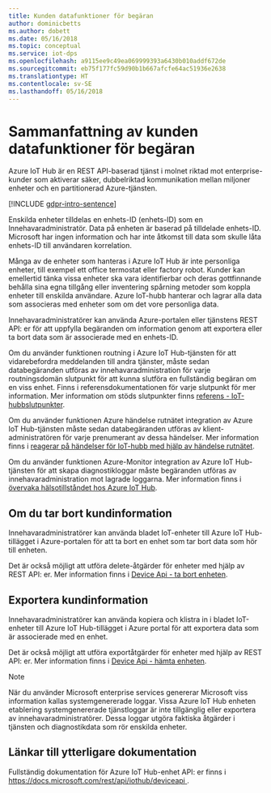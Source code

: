 ```yaml
---
title: Kunden datafunktioner för begäran
author: dominicbetts
ms.author: dobett
ms.date: 05/16/2018
ms.topic: conceptual
ms.service: iot-dps
ms.openlocfilehash: a9115ee9c49ea069999393a6430b010addf672de
ms.sourcegitcommit: eb75f177fc59d90b1b667afcfe64ac51936e2638
ms.translationtype: HT
ms.contentlocale: sv-SE
ms.lasthandoff: 05/16/2018
---
```

# <a name="summary-of-customer-data-request-features"></a>Sammanfattning av kunden datafunktioner för begäran

Azure IoT Hub är en REST API-baserad tjänst i molnet riktad mot enterprise-kunder som aktiverar säker, dubbelriktad kommunikation mellan miljoner enheter och en partitionerad Azure-tjänsten.

[!INCLUDE [gdpr-intro-sentence](../../includes/gdpr-intro-sentence.md)]

Enskilda enheter tilldelas en enhets-ID (enhets-ID) som en Innehavaradministratör. Data på enheten är baserad på tilldelade enhets-ID. Microsoft har ingen information och har inte åtkomst till data som skulle låta enhets-ID till användaren korrelation.

Många av de enheter som hanteras i Azure IoT Hub är inte personliga enheter, till exempel ett office termostat eller factory robot. Kunder kan emellertid tänka vissa enheter ska vara identifierbar och deras gottfinnande behålla sina egna tillgång eller inventering spårning metoder som koppla enheter till enskilda användare. Azure IoT-hubb hanterar och lagrar alla data som associeras med enheter som om det vore personliga data.

Innehavaradministratörer kan använda Azure-portalen eller tjänstens REST API: er för att uppfylla begäranden om information genom att exportera eller ta bort data som är associerade med en enhets-ID.

Om du använder funktionen routning i Azure IoT Hub-tjänsten för att vidarebefordra meddelanden till andra tjänster, måste sedan databegäranden utföras av innehavaradministration för varje routningsdomän slutpunkt för att kunna slutföra en fullständig begäran om en viss enhet. Finns i referensdokumentationen för varje slutpunkt för mer information. Mer information om stöds slutpunkter finns [referens - IoT-hubbslutpunkter](iot-hub-devguide-endpoints.md).

Om du använder funktionen Azure händelse rutnätet integration av Azure IoT Hub-tjänsten måste sedan databegäranden utföras av klient-administratören för varje prenumerant av dessa händelser. Mer information finns i [reagerar på händelser för IoT-hubb med hjälp av händelse rutnätet](iot-hub-event-grid.md).

Om du använder funktionen Azure-Monitor integration av Azure IoT Hub-tjänsten för att skapa diagnostikloggar måste begäranden utföras av innehavaradministration mot lagrade loggarna. Mer information finns i [övervaka hälsotillståndet hos Azure IoT Hub](iot-hub-monitor-resource-health.md).

## <a name="deleting-customer-data"></a>Om du tar bort kundinformation

Innehavaradministratörer kan använda bladet IoT-enheter till Azure IoT Hub-tillägget i Azure-portalen för att ta bort en enhet som tar bort data som hör till enheten.

Det är också möjligt att utföra delete-åtgärder för enheter med hjälp av REST API: er. Mer information finns i [Device Api - ta bort enheten](https://docs.microsoft.com/rest/api/iothub/deviceapi/deletedevice).

## <a name="exporting-customer-data"></a>Exportera kundinformation

Innehavaradministratörer kan använda kopiera och klistra in i bladet IoT-enheter till Azure IoT Hub-tillägget i Azure portal för att exportera data som är associerade med en enhet.

Det är också möjligt att utföra exportåtgärder för enheter med hjälp av REST API: er. Mer information finns i [Device Api - hämta enheten](https://docs.microsoft.com/rest/api/iothub/deviceapi/getdevice).

> [!NOTE]
> När du använder Microsoft enterprise services genererar Microsoft viss information kallas systemgenererade loggar. Vissa Azure IoT Hub enheten etablering systemgenererade tjänstloggar är inte tillgänglig eller exportera av innehavaradministratörer. Dessa loggar utgöra faktiska åtgärder i tjänsten och diagnostikdata som rör enskilda enheter.

## <a name="links-to-additional-documentation"></a>Länkar till ytterligare dokumentation

Fullständig dokumentation för Azure IoT Hub-enhet API: er finns i [ https://docs.microsoft.com/rest/api/iothub/deviceapi ](https://docs.microsoft.com/rest/api/iothub/deviceapi).